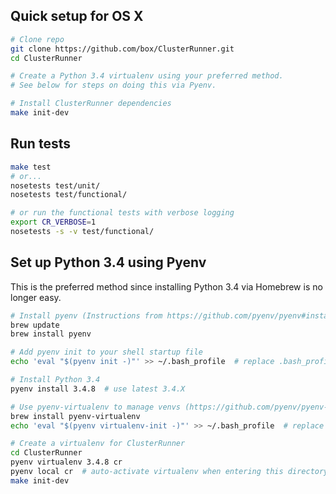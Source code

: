 Quick setup for OS X
-----------
```bash
# Clone repo
git clone https://github.com/box/ClusterRunner.git
cd ClusterRunner

# Create a Python 3.4 virtualenv using your preferred method.
# See below for steps on doing this via Pyenv.

# Install ClusterRunner dependencies
make init-dev
```


Run tests
--------------
```bash
make test
# or...
nosetests test/unit/
nosetests test/functional/

# or run the functional tests with verbose logging
export CR_VERBOSE=1
nosetests -s -v test/functional/
```


Set up Python 3.4 using Pyenv
---------------
This is the preferred method since installing Python 3.4 via Homebrew is no longer easy.
```bash
# Install pyenv (Instructions from https://github.com/pyenv/pyenv#installation)
brew update
brew install pyenv

# Add pyenv init to your shell startup file
echo 'eval "$(pyenv init -)"' >> ~/.bash_profile  # replace .bash_profile with whatever you use (.bashrc, .profile, etc.)

# Install Python 3.4
pyenv install 3.4.8  # use latest 3.4.X

# Use pyenv-virtualenv to manage venvs (https://github.com/pyenv/pyenv-virtualenv)
brew install pyenv-virtualenv
echo 'eval "$(pyenv virtualenv-init -)"' >> ~/.bash_profile  # replace .bash_profile with whatever you use (.bashrc, .profile, etc.)

# Create a virtualenv for ClusterRunner
cd ClusterRunner
pyenv virtualenv 3.4.8 cr
pyenv local cr  # auto-activate virtualenv when entering this directory
make init-dev
```
